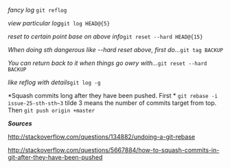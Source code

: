 *fancy log* `git reflog`

*view particular log*`git log HEAD@{5}`

*reset to certain point base on above info*`git reset --hard HEAD@{15}`

*When doing sth dangerous like --hard reset above, first do...*`git tag BACKUP`

*You can return back to it when things go owry with...*`git reset --hard BACKUP`

*like reflog with details*`git log -g`

*Squash commits long after they have been pushed. First * `git rebase -i issue-25-sth-sth~3` tilde 3 means the number of commits target from top. Then `git push origin +master`

***Sources***

http://stackoverflow.com/questions/134882/undoing-a-git-rebase

http://stackoverflow.com/questions/5667884/how-to-squash-commits-in-git-after-they-have-been-pushed
